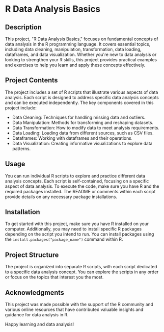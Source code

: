 # R Data Analysis Basics

## Description

This project, "R Data Analysis Basics," focuses on fundamental concepts of data analysis in the R programming language. It covers essential topics, including data cleaning, manipulation, transformation, data loading, dataframes, and data visualization. Whether you're new to data analysis or looking to strengthen your R skills, this project provides practical examples and exercises to help you learn and apply these concepts effectively.

## Project Contents

The project includes a set of R scripts that illustrate various aspects of data analysis. Each script is designed to address specific data analysis concepts and can be executed independently. The key components covered in this project include:

- Data Cleaning: Techniques for handling missing data and outliers.
- Data Manipulation: Methods for transforming and reshaping datasets.
- Data Transformation: How to modify data to meet analysis requirements.
- Data Loading: Loading data from different sources, such as CSV files.
- Dataframes: Working with dataframes and their operations.
- Data Visualization: Creating informative visualizations to explore data patterns.

## Usage

You can run individual R scripts to explore and practice different data analysis concepts. Each script is self-contained, focusing on a specific aspect of data analysis. To execute the code, make sure you have R and the required packages installed. The README or comments within each script provide details on any necessary package installations.

## Installation

To get started with this project, make sure you have R installed on your computer. Additionally, you may need to install specific R packages depending on the script you intend to run. You can install packages using the `install.packages("package_name")` command within R.

## Project Structure

The project is organized into separate R scripts, with each script dedicated to a specific data analysis concept. You can explore the scripts in any order or focus on the topics that interest you the most.

## Acknowledgments

This project was made possible with the support of the R community and various online resources that have contributed valuable insights and guidance for data analysis in R.

Happy learning and data analysis!



